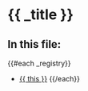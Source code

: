 # {{ _title }}

## In this file:

{{#each _registry}}
* <a href="#{{ this}}">{{ this }}</a>
{{/each}}
